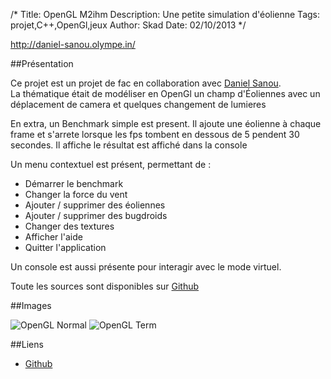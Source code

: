 /*
Title: OpenGL M2ihm
Description: Une petite simulation d'éolienne
Tags: projet,C++,OpenGl,jeux
Author: Skad
Date: 02/10/2013
*/

http://daniel-sanou.olympe.in/

##Présentation

Ce projet est un projet de fac en collaboration avec [Daniel Sanou](http://daniel-sanou.olympe.in/ "Daniel Sanou resume").  
La thématique était de modéliser en OpenGl un champ d'Éoliennes avec un déplacement de camera et quelques changement de lumieres

En extra, un Benchmark simple est present. Il ajoute une éolienne à chaque frame et s'arrete lorsque les fps tombent en dessous de 5 pendent 30 secondes. Il affiche le résultat est affiché dans la console  

Un menu contextuel est présent, permettant de :

- Démarrer le benchmark
- Changer la force du vent
- Ajouter / supprimer des éoliennes
- Ajouter / supprimer des bugdroids
- Changer des textures
- Afficher l'aide
- Quitter l'application

Un console est aussi présente pour interagir avec le mode virtuel.

Toute les sources sont disponibles sur [Github](https://github.com/skad/OpenGL-M2IHM "github OpenGL")

##Images

![OpenGL Normal](../content/images/opengl.png "OpenGL Normal")
![OpenGL Term](../content/images/opengl-term.png "OpenGL Term")

##Liens

 - [Github](https://github.com/skad/OpenGL-M2IHM "github OpenGL")